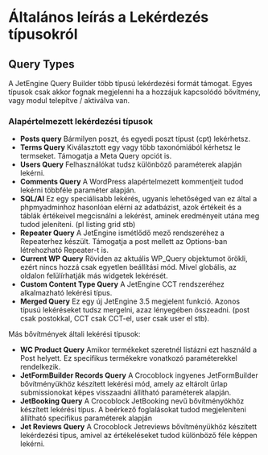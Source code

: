 # Általános leírás a Lekérdezés típusokról

## Query Types
A JetEngine Query Builder több típusú lekérdezési formát támogat. Egyes típusok csak akkor fognak megjelenni ha a hozzájuk kapcsolódó bővítmény, vagy modul telepítve / aktiválva van. 

### Alapértelmezett lekérdezési típusok

* **Posts query** Bármilyen poszt, és egyedi poszt típust (cpt) lekérhetsz.
* **Terms Query** Kiválasztott egy vagy több taxonómiából kérhetsz le termseket. Támogatja a Meta Query opciót is.
* **Users Query** Felhasználókat tudsz különböző paraméterek alapján lekérni.
* **Comments Query** A WordPress alapértelmezett kommentjeit tudod lekérni többféle paraméter alapján.
* **SQL/AI** Ez egy speciálisabb lekérés, ugyanis lehetőséged van ez által a phpmyadminhoz hasonlóan elérni az adatbázist, azok értékeit és a táblák értékeivel megcisnálni a lekérést, aminek eredményeit utána meg tudod jeleníteni. (pl listing grid stb)
* **Repeater Query** A JetEngine ismétlődő mező rendszeréhez a Repeaterhez készült. Támogatja a post mellett az Options-ban létrehozható Repeater-t is.
* **Current WP Query** Röviden az aktuális WP_Query objektumot örökli, ezért nincs hozzá csak egyetlen beállítási mód. Mivel globális, az oldalon felülírhatják más widgetek lekérését.
* **Custom Content Type Query** A JetEngine CCT rendszeréhez alkalmazható lekérési típus.
* **Merged Query** Ez egy új JetEngine 3.5 megjelent funkció. Azonos típusú lekéréseket tudsz mergelni, azaz lényegében összeadni. (post csak postokkal, CCT csak CCT-el, user csak user el stb).

Más bővítmények általi lekérési típusok:

* **WC Product Query** Amikor termékeket szeretnél listázni ezt használd a Post helyett. Ez specifikus termékekre vonatkozó paraméterekkel rendelkezik.
* **JetFormBuilder Records Query** A Crocoblock ingyenes JetFormBuilder bővítményükhöz készített lekérési mód, amely az eltárolt űrlap submissionokat képes visszaadni állítható paraméterek alapján.
* **JetBooking Query** A Crocoblock JetBooking nevű bővítményökhöz készített lekérési típus. A beérkező foglalásokat tudod megjeleníteni állítható specifikus paraméterek alapján
* **Jet Reviews Query** A Crocoblock Jetreviews bővítményükhöz készített lekérdezési típus, amivel az értékeléseket tudod különböző féle képpen lekérni.
